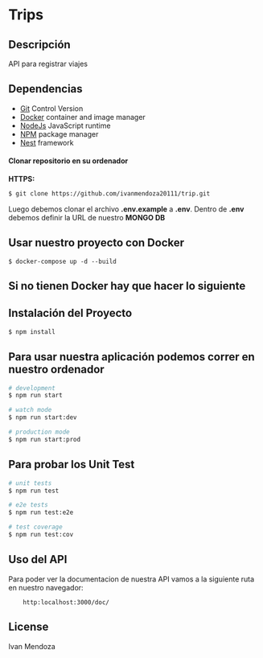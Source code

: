 # Trips

## Descripción

API para registrar viajes

## Dependencias

- [Git](https://git-scm.com/) Control Version
- [Docker](https://docs.docker.com/get-docker/) container and image manager
- [NodeJs](https://nodejs.org/) JavaScript runtime
- [NPM](https://www.npmjs.com/) package manager
- [Nest](https://nestjs.com/) framework

#### Clonar repositorio en su ordenador

**HTTPS:**

```bash
$ git clone https://github.com/ivanmendoza20111/trip.git
```

Luego debemos clonar el archivo **.env.example** a **.env**. Dentro de **.env** debemos definir la URL de nuestro **MONGO DB**


## Usar nuestro proyecto con Docker

```
$ docker-compose up -d --build
```

## Si no tienen Docker hay que hacer lo siguiente

## Instalación del Proyecto

```bash
$ npm install
```

## Para usar nuestra aplicación podemos correr en nuestro ordenador

```bash
# development
$ npm run start

# watch mode
$ npm run start:dev

# production mode
$ npm run start:prod
```

## Para probar los Unit Test

```bash
# unit tests
$ npm run test

# e2e tests
$ npm run test:e2e

# test coverage
$ npm run test:cov
```

## Uso del API
Para poder ver la documentacion de nuestra API vamos a la siguiente ruta en nuestro navegador:
```
    http:localhost:3000/doc/
```

## License

Ivan Mendoza
